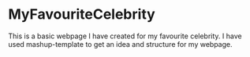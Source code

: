 # MyFavouriteCelebrity

This is a basic webpage I have created for my favourite celebrity.
I have used mashup-template to get an idea and structure for my webpage.

